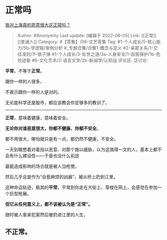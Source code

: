 # 正常吗
[我对上海真的恶意很大这正常吗？](https://www.zhihu.com/question/527365329/answer/2455318111)

> Author: #Anonymity
> Last update: [编辑于 2022-06-05]
> Link: [[正常]] [[普通人]]
> Category: #【答集】/08-文艺答集
> Tag:  #1-个人成长/5-核心能力/5b-学逻辑/案例分析 #_专题合集/合集1-概念与定义 #2-亲密关系/1-交往准则/1f-银子弹 #1-个人成长/3-处世之道/3a-人身安全/1-自我保护/1b-危险迹象 #6-文化艺术/2-语言文学/2b-新闻学/认知战 
> 评论区:
> 泛讨论:

**平常**，不等于**正常**。

跟你一样的人很多，

不表示跟你一样的人是对的。

无论是科学还是股市，都应该教会你足够多的教训了。

---

**正常**，意味着健康，意味着安全。

**无论你对谁恶意很大，你都不健康、你都不安全**。

都不用很大，哪怕就只是有一点，都仍然不健康，不安全。

一天到晚憋着对着投以恶意、对那个施以威胁，以为这值得一文的人，基本上都不会有什么建设性——于是也没什么前途

最能造成影响的场合就是被人当枪使。

然后几乎总是作为“会惹麻烦的凶器”，被从桥上扔到江里。

这种命运轨迹，极其的**平常**，平常到你走在大街上、穿梭在网上，会感觉在参加一个巨型枪展。

**但它从任何意义上，都不该被认为是“正常”。**

随时被人拿来犯案然后被扔进江里的人生，

## **不正常**。
